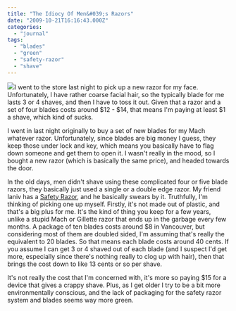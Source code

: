 ```yaml
---
title: "The Idiocy Of Men&#039;s Razors"
date: "2009-10-21T16:16:43.000Z"
categories: 
  - "journal"
tags: 
  - "blades"
  - "green"
  - "safety-razor"
  - "shave"
---
```


![](images/large_CarltonSafeRazorEbony.jpg)I went to the store last night to pick up a new razor for my face. Unfortunately, I have rather coarse facial hair, so the typically blade for me lasts 3 or 4 shaves, and then I have to toss it out. Given that a razor and a set of four blades costs around $12 - $14, that means I'm paying at least $1 a shave, which kind of sucks.

I went in last night originally to buy a set of new blades for my Mach whatever razor. Unfortunately, since blades are big money I guess, they keep those under lock and key, which means you basically have to flag down someone and get them to open it. I wasn't really in the mood, so I bought a new razor (which is basically the same price), and headed towards the door.

In the old days, men didn't shave using these complicated four or five blade razors, they basically just used a single or a double edge razor. My friend Ianiv has a [Safety Razor](http://www.momentumgrooming.com/Merkur-Safety-Razor), and he basically swears by it. Truthfully, I'm thinking of picking one up myself. Firstly, it's not made out of plastic, and that's a big plus for me. It's the kind of thing you keep for a few years, unlike a stupid Mach or Gillette razor that ends up in the garbage every few months. A package of ten blades costs around $8 in Vancouver, but considering most of them are doubled sided, I'm assuming that's really the equivalent to 20 blades. So that means each blade costs around 40 cents. If you assume I can get 3 or 4 shaved out of each blade (and I suspect I'd get more, especially since there's nothing really to clog up with hair), then that brings the cost down to like 13 cents or so per shave.

It's not really the cost that I'm concerned with, it's more so paying $15 for a device that gives a crappy shave. Plus, as I get older I try to be a bit more environmentally conscious, and the lack of packaging for the safety razor system and blades seems way more green.
